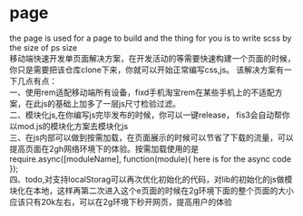 # page
the page is used for a page to build and the thing for you is to write scss by the size of ps size<br/>
移动端快速开发单页面解决方案，在开发活动的等需要快速构建一个页面的时候，你只是需要把该仓库clone下来，你就可以开始正常编写css,js。
该解决方案有一下几点有点：<br/>
一、使用rem适配移动端所有设备，fixd手机淘宝rem在某些手机上的不适配方案，在此js的基础上加多了一层js尺寸检验过滤。<br/>
二、模块化js,在你编写js完毕发布的时候，你可以一键release， fis3会自动帮你以mod.js的模块化方案去模块化js<br/>
三、在js内部可以做到按需加载，在页面展示的时候可以节省了下载的流量，可以提高页面在2gh网络环境下的体验。按需加载使用的是
require.async([moduleName], function(module){
  here is for the async code
});<br/>
四、todo,对支持localStorag可以再次优化初始化的代码，对lib的初始化的js做模块化在本地，这样再第二次进入这个e页面的时候在2g环境下面的整个页面的大小应该只有20k左右，可以在2g环境下秒开网页，提高用户的体验<br/>
